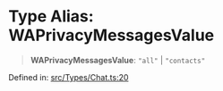 # Type Alias: WAPrivacyMessagesValue

> **WAPrivacyMessagesValue**: `"all"` \| `"contacts"`

Defined in: [src/Types/Chat.ts:20](https://github.com/Fokusdotid/bail/blob/a1b2bb6d3d63874a4f497e70ebd6347b2869da8e/src/Types/Chat.ts#L20)
